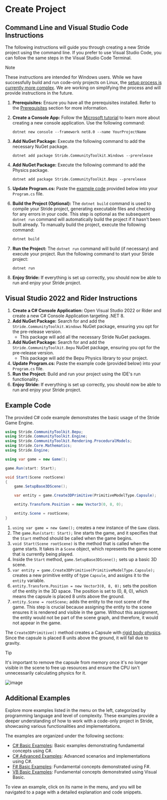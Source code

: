 # Create Project

## Command Line and Visual Studio Code Instructions

The following instructions will guide you through creating a new Stride project using the command line. If you prefer to use Visual Studio Code, you can follow the same steps in the Visual Studio Code Terminal.

> [!Note]
> These instructions are intended for Windows users. While we have successfully build and run code-only projects on Linux, the [setup process is currently more complex](https://github.com/stride3d/stride/issues/2596). We are working on simplifying the process and will provide instructions in the future.

1. **Prerequisites:** Ensure you have all the prerequisites installed. Refer to the [Prerequisites](../getting-started.md) section for more information.
1. **Create a Console App:** Follow the [Microsoft tutorial](https://docs.microsoft.com/en-us/dotnet/core/tutorials/with-visual-studio-code?pivots=dotnet-6-0) to learn more about creating a new console application. Use the following command:
   ```
   dotnet new console --framework net8.0 --name YourProjectName
   ```
1. **Add NuGet Package:** Execute the following command to add the necessary NuGet package.
   ```
   dotnet add package Stride.CommunityToolkit.Windows --prerelease
   ```
1. **Add NuGet Package:** Execute the following command to add the Physics package.
   ```
   dotnet add package Stride.CommunityToolkit.Bepu --prerelease
   ```
1. **Update Program.cs:** Paste the [example code](#example-code) provided below into your `Program.cs` file.
1. **Build the Project (Optional):** The `dotnet build` command is used to compile your Stride project, generating executable files and checking for any errors in your code. This step is optional as the subsequent `dotnet run` command will automatically build the project if it hasn't been built already. To manually build the project, execute the following command:
   ```bash
   dotnet build
   ```
1. **Run the Project:** The `dotnet run` command will build (if necessary) and execute your project. Run the following command to start your Stride project:

   ```
   dotnet run
   ```
1. **Enjoy Stride:** If everything is set up correctly, you should now be able to run and enjoy your Stride project.

## Visual Studio 2022 and Rider Instructions
 
1. **Create a C# Console Application:** Open Visual Studio 2022 or Rider and create a new C# Console Application targeting .NET 8.
1. **Add NuGet Package:** Search for and add the `Stride.CommunityToolkit.Windows` NuGet package, ensuring you opt for the pre-release version.
   - This package will add all the necessary Stride NuGet packages.
1. **Add NuGet Package:** Search for and add the `Stride.CommunityToolkit.Bepu` NuGet package, ensuring you opt for the pre-release version.
   - This package will add the Bepu Physics library to your project.
1. **Update Program.cs:** Paste the example code (provided below) into your `Program.cs` file.
1. **Run the Project:** Build and run your project using the IDE's run functionality.
1. **Enjoy Stride:** If everything is set up correctly, you should now be able to run and enjoy your Stride project.

## Example Code

The provided C# code example demonstrates the basic usage of the Stride Game Engine.

```csharp
using Stride.CommunityToolkit.Bepu;
using Stride.CommunityToolkit.Engine;
using Stride.CommunityToolkit.Rendering.ProceduralModels;
using Stride.Core.Mathematics;
using Stride.Engine;

using var game = new Game();

game.Run(start: Start);

void Start(Scene rootScene)
{
    game.SetupBase3DScene();

    var entity = game.Create3DPrimitive(PrimitiveModelType.Capsule);

    entity.Transform.Position = new Vector3(0, 8, 0);

    entity.Scene = rootScene;
}
```

1. `using var game = new Game();` creates a new instance of the `Game` class.
1. The `game.Run(start: Start);` line starts the game, and it specifies that the `Start` method should be called when the game begins.
1. `void Start(Scene rootScene)` is the method that is called when the game starts. It takes in a `Scene` object, which represents the game scene that is currently being played.
1. Inside the `Start` method, `game.SetupBase3DScene();` sets up a basic 3D scene.
1. `var entity = game.Create3DPrimitive(PrimitiveModelType.Capsule);` creates a new primitive entity of type `Capsule`, and assigns it to the `entity` variable.
1. `entity.Transform.Position = new Vector3(0, 8, 0);` sets the position of the entity in the 3D space. The position is set to (0, 8, 0), which means the capsule is placed 8 units above the ground.
1. `entity.Scene = rootScene;` adds the entity to the root scene of the game. This step is crucial because assigning the entity to the scene ensures it is rendered and visible in the game. Without this assignment, the entity would not be part of the scene graph, and therefore, it would not appear in the game.

The `Create3DPrimitive()` method creates a Capsule with [rigid body physics](https://doc.stride3d.net/latest/en/manual/physics/rigid-bodies.html). Since the capsule is placed 8 units above the ground, it will fall due to gravity. 

> [!TIP]
> It's important to remove the capsule from memory once it's no longer visible in the scene to free up resources and ensure the CPU isn't unnecessarily calculating physics for it.

![image](https://user-images.githubusercontent.com/4528464/180097697-8352e30c-3750-42f1-aef9-ecd6c8e6255e.png)

## Additional Examples

Explore more examples listed in the menu on the left, categorized by programming language and level of complexity. These examples provide a deeper understanding of how to work with a code-only project in Stride, showcasing various functionalities and implementations.

The examples are organized under the following sections:

- [C# Basic Examples](examples/basic-examples.md): Basic examples demonstrating fundamental concepts using C#.
- [C# Advanced Examples](examples/advance-examples.md): Advanced scenarios and implementations using C#.
- [F# Basic Examples](examples/basic-examples-fs.md): Fundamental concepts demonstrated using F#.
- [VB Basic Examples](examples/basic-examples-vb.md): Fundamental concepts demonstrated using Visual Basic.

To view an example, click on its name in the menu, and you will be navigated to a page with a detailed explanation and code snippets.
